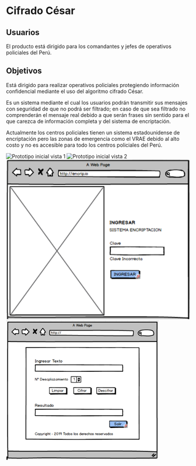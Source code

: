 # Cifrado César

## Usuarios

El producto está dirigido para los comandantes y jefes de operativos policiales del Perú.

## Objetivos

Está dirigido para realizar operativos policiales  protegiendo información confidencial mediante el uso del algoritmo  cifrado César.  

Es un sistema mediante el cual los usuarios podrán transmitir sus mensajes con seguridad de que no podrá ser filtrado; en caso de que sea filtrado no comprenderán el mensaje real debido a que serán frases sin sentido para el que carezca de información completa y del sistema de encriptación.

Actualmente los centros policiales tienen un sistema estadounidense de encriptación pero las zonas de emergencia como el VRAE debido al alto costo  y no es accesible para todo los centros policiales del Perú.

![Prototipo inicial vista 1](https://github.com/melizasosa/LIM010-Cipher/blob/master/src/img/PrototipoInicial_vista1.jpg "Prototipo inicial vista 1")
![Prototipo inicial vista 2](https://github.com/melizasosa/LIM010-Cipher/blob/master/src/img/PrototipoInicial_vista2.jpg "Prototipo inicial vista 2")
![Prototipo final vista 1](https://github.com/melizasosa/LIM010-Cipher/blob/master/src/img/PrototipoFinal_vista1.jpg "Prototipo final vista 1")
![Prototipo final vista 2](https://github.com/melizasosa/LIM010-Cipher/blob/master/src/img/PrototipoFinal_vista2.PNG "Prototipo final vista 2")

